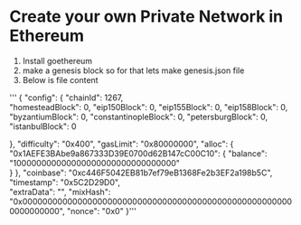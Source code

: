 # Create your own Private Network in Ethereum 
 1. Install goethereum
 2. make a genesis block so for that lets make genesis.json file
 3. Below is file content

'''  {
  "config": {
    "chainId": 1267,   
    "homesteadBlock": 0,
    "eip150Block": 0,
    "eip155Block": 0,
    "eip158Block": 0,
    "byzantiumBlock": 0,
    "constantinopleBlock": 0,
    "petersburgBlock": 0,
    "istanbulBlock": 0
    
  },
  "difficulty": "0x400",
  "gasLimit": "0x80000000",
  "alloc": {
    "0x1AEFE3BAbe9a867333D39E0700d62B147cC00C10": {
      "balance": "100000000000000000000000000000000"   
    }
  },
  "coinbase": "0xc446F5042EB81b7ef79eB1368Fe2b3EF2a198b5C",
  "timestamp": "0x5C2D29D0",   
  "extraData": "",
  "mixHash": "0x0000000000000000000000000000000000000000000000000000000000000000",
  "nonce": "0x0"
}'''
